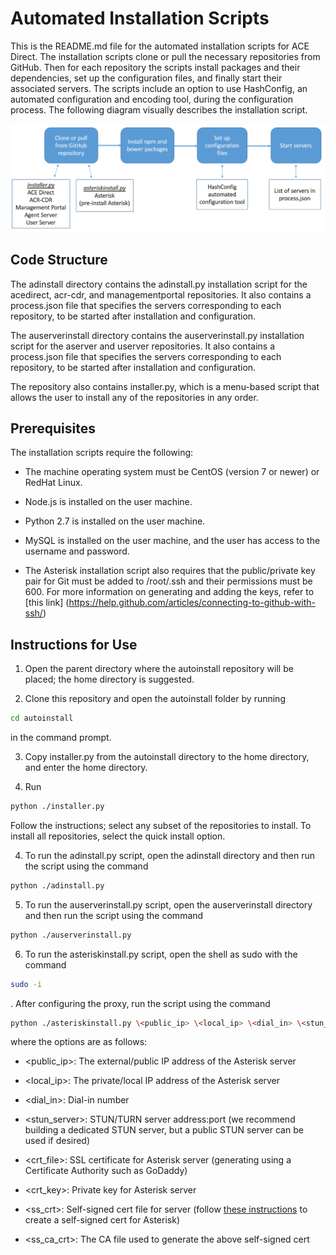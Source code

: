 # Automated Installation Scripts
This is the README.md file for the automated installation scripts for ACE Direct. The installation scripts 
clone or pull the necessary repositories from GitHub. Then for each repository the scripts install packages 
and their dependencies, set up the configuration files, and finally start their associated servers. The scripts 
include an option to use HashConfig, an automated configuration and encoding tool, during the configuration 
process. The following diagram visually describes the installation script.
<p align="left">
	<img src="autoinstalldiagram.png" width="700" alt="Flowchart describing the installation scripts."/>
</p>

## Code Structure
The adinstall directory contains the adinstall.py installation script for the acedirect, acr-cdr, 
and managementportal repositories. It also contains a process.json file that specifies the servers 
corresponding to each repository, to be started after installation and configuration.

The auserverinstall directory contains the auserverinstall.py installation script for the aserver and 
userver repositories. It also contains a process.json file that specifies the servers corresponding 
to each repository, to be started after installation and configuration.

The repository also contains installer.py, which is a menu-based script that allows the user to install
any of the repositories in any order.

## Prerequisites
The installation scripts require the following:

* The machine operating system must be CentOS (version 7 or newer) or RedHat Linux.

* Node.js is installed on the user machine.

* Python 2.7 is installed on the user machine.

* MySQL is installed on the user machine, and the user has access to the username and password.

* The Asterisk installation script also requires that the public/private key pair 
for Git must be added to /root/.ssh and their permissions must be 600. For more 
information on generating and adding the keys, refer to [this link]
(https://help.github.com/articles/connecting-to-github-with-ssh/)


## Instructions for Use
1. Open the parent directory where the autoinstall repository will be placed; the home directory is suggested.

2. Clone this repository and open the autoinstall folder by running 
```sh 
cd autoinstall
```
 in the command prompt.  
 
3. Copy installer.py from the autoinstall directory to the home directory, and enter the home directory.

4. Run 
```sh
python ./installer.py
```
Follow the instructions; select any subset of the repositories to install. To install all repositories,
select the quick install option.

4. To run the adinstall.py script, open the adinstall directory and then run the script using the 
command 
```sh
python ./adinstall.py
```

5. To run the auserverinstall.py script, open the auserverinstall directory and then run the script 
using the command 
```sh
python ./auserverinstall.py
```

6. To run the asteriskinstall.py script, open the shell as sudo with the command
```sh
sudo -i
```
.
After configuring the proxy, run the script using the command

```sh
python ./asteriskinstall.py \<public_ip> \<local_ip> \<dial_in> \<stun_server> \<crt_file> \<crt_key> \<ss_crt> \<ss_ca_crt>
```

where the options are as follows:

* \<public_ip>: The external/public IP address of the Asterisk server

* \<local_ip>: The private/local IP address of the Asterisk server

* \<dial_in>: Dial-in number

* \<stun_server>: STUN/TURN server address:port (we recommend building a dedicated STUN server, but a public STUN server can be used if desired)

* \<crt_file>: SSL certificate for Asterisk server (generating using a Certificate Authority such as GoDaddy)

* \<crt_key>: Private key for Asterisk server 

* \<ss_crt>: Self-signed cert file for server (follow [these instructions](https://wiki.asterisk.org/wiki/display/AST/Secure+Calling+Tutorial) to create a self-signed cert for Asterisk)

* \<ss_ca_crt>: The CA file used to generate the above self-signed cert
